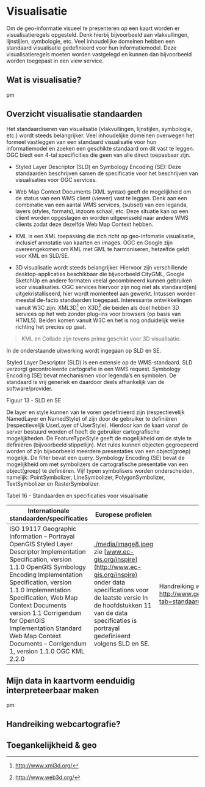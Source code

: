# Visualisatie

Om de geo-informatie visueel te presenteren op een kaart worden er
visualisatieregels opgesteld. Denk hierbij bijvoorbeeld aan vlakvullingen,
lijnstijlen, symbologie, etc. Veel inhoudelijke domeinen hebben een standaard
visualisatie gedefinieerd voor hun informatiemodel. Deze visualisatieregels
moeten worden vastgelegd en kunnen dan bijvoorbeeld worden toegepast in een view
service.

## Wat is visualisatie?

pm

## Overzicht visualisatie standaarden

Het standaardiseren van visualisatie (vlakvullingen, lijnstijlen, symbologie,
etc.) wordt steeds belangrijker. Veel inhoudelijke domeinen overwegen het
formeel vastleggen van een standaard visualisatie voor hun informatiemodel en
zoeken een geschikte standaard om dit vast te leggen. OGC biedt een 4-tal
specificities die geen van alle direct toepasbaar zijn.

-   Styled Layer Descriptor (SLD) en Symbology Encoding (SE): Deze standaarden
    beschrijven samen de specificatie voor het beschrijven van visualisaties
    voor OGC services.

-   Web Map Context Documents (XML syntax) geeft de mogelijkheid om de status
    van een WMS client (viewer) vast te leggen. Denk aan een combinatie van een
    aantal WMS services, (subset) van een leganda, layers (styles, formats),
    inzoom schaal, etc. Deze situatie kan op een client worden opgeslagen en
    worden uitgewisseld naar andere WMS clients zodat deze dezelfde Web Map
    Context hebben.

-   KML is een XML toepassing die zich richt op geo-infomatie visualisatie,
    inclusief annotatie van kaarten en images. OGC en Google zijn overeengekomen
    om KML met GML te harmoniseren, hetzelfde geldt voor KML en SLD/SE.

-   3D visualisatie wordt steeds belangrijker. Hiervoor zijn verschillende
    desktop-applicaties beschikbaar die bijvoorbeeld CityGML, Google SketchUp en
    andere formaten veelal gecombineerd kunnen gebruiken voor visualisaties. OGC
    services hiervoor zijn nog niet als standaard(en) uitgekristalliseerd, hier
    wordt momenteel aan gewerkt. Intussen worden meestal de-facto standaarden
    toegepast. Interessante ontwikkelingen vanuit W3C zijn: XML3D[^5] en X3D[^6]
    die beiden als doel hebben 3D services op het web zonder plug-ins voor
    browsers (op basis van HTML5). Beiden komen vanuit W3C en het is nog
    onduidelijk welke richting het precies op gaat.

    [^5]: http://www.xml3d.org/

    [^6]: http://www.web3d.org/

>   KML en Collade zijn tevens prima geschikt voor 3D visualisatie.

In de onderstaande uitwerking wordt ingegaan op SLD en SE.

Styled Layer Descriptor (SLD) is een extensie op de WMS-standaard. SLD verzorgt
gecontroleerde cartografie in een WMS request. Symbology Encoding (SE) bevat
mechanismen voor legenda’s en symbolen. De standaard is vrij generiek en
daardoor deels afhankelijk van de software/provider.

Figuur 13 - SLD en SE

De layer en style kunnen van te voren gedefinieerd zijn (respectievelijk
NamedLayer en NamedStyle) of zijn door de gebruiker te definiëren
(respectievelijk UserLayer of UserStyle). Hierdoor kan de kaart vanaf de server
bestuurd worden of heeft de gebruiker cartografische mogelijkheden. De
FeatureTypeStyle geeft de mogelijkheid om de style te definiëren (bijvoorbeeld
stippellijn). Met rules kunnen objecten gegroepeerd worden of zijn bijvoorbeeld
meerdere presentaties van een object(groep) mogelijk. De filter bevat een query.
Symbology Encoding (SE) bevat de mogelijkheid om met symbolizers de
cartografische presentatie van een object(groep) te definiëren. Vijf typen
symbolisers worden onderscheiden, namelijk: PointSymbolizer, LineSymbolizer,
PolygonSymbolizer, TextSymbolizer en RasterSymbolizer.

Tabel 16 - Standaarden en specificaties voor visualisatie

| **Internationale standaarden/specificaties**                                                                                                                                                                                                                                                                                                                                               | **Europese profielen**                                                                                                                                                                                                                               | **Nederlandse profielen**                                                                                   |
|--------------------------------------------------------------------------------------------------------------------------------------------------------------------------------------------------------------------------------------------------------------------------------------------------------------------------------------------------------------------------------------------|------------------------------------------------------------------------------------------------------------------------------------------------------------------------------------------------------------------------------------------------------|-------------------------------------------------------------------------------------------------------------|
| ISO 19117 Geographic Information – Portrayal OpenGIS Styled Layer Descriptor Implementation Specification, version 1.1.0 OpenGIS Symbology Encoding Implementation Specification, version 1.1.0 Implementation Specification, Web Map Context Documents version 1.1 Corrigendum for OpenGIS Implementation Standard Web Map Context Documents – Corrigendum 1, version 1.1.0 OGC KML 2.2.0 | [./media/image8.jpeg](./media/image8.jpeg) zie [www.ec-gis.org/inspire](http://www.ec-gis.org/inspire) onder data specifications voor de laatste versie In de hoofdstukken 11 van de data specificaties is portrayal gedefinieerd volgens SLD en SE. | Handreiking webcartografie deel 1, 2 & 3: <http://www.geonovum.nl/onderwerpen/visualisatie?tab=standaarden> |

## Mijn data in kaartvorm eenduidig interpreteerbaar maken

pm

## Handreiking webcartografie?

## Toegankelijkheid & geo
